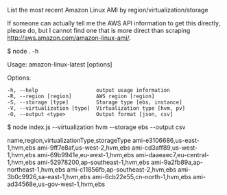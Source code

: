 List the most recent Amazon Linux AMI by region/virtualization/storage

If someone can actually tell me the AWS API information to get this directly,
please do, but I cannot find one that is more direct than scraping
http://aws.amazon.com/amazon-linux-ami/.

  $ node . -h

  Usage: amazon-linux-latest [options]

  Options:

    -h, --help                   output usage information
    -R, --region [region]        AWS region [region]
    -S, --storage [type]         Storage type [ebs, instance]
    -V, --virtualization [type]  Virtualization type [hvm, pv]
    -O, --output <type>          Output format [json, csv]


  $ node index.js --virtualization hvm --storage ebs --output csv

  name,region,virtualizationType,storageType
  ami-e3106686,us-east-1,hvm,ebs
  ami-9ff7e8af,us-west-2,hvm,ebs
  ami-cd3aff89,us-west-1,hvm,ebs
  ami-69b9941e,eu-west-1,hvm,ebs
  ami-daaeaec7,eu-central-1,hvm,ebs
  ami-52978200,ap-southeast-1,hvm,ebs
  ami-9a2fb89a,ap-northeast-1,hvm,ebs
  ami-c11856fb,ap-southeast-2,hvm,ebs
  ami-3b0c9926,sa-east-1,hvm,ebs
  ami-6cb22e55,cn-north-1,hvm,ebs
  ami-ad34568e,us-gov-west-1,hvm,ebs
